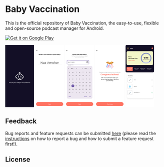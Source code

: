 # Baby Vaccination

This is the official repository of Baby Vaccination, the easy-to-use, flexible and open-source podcast manager for Android.

[<img src="https://play.google.com/intl/en_us/badges/images/generic/en_badge_web_generic.png"
alt="Get it on Google Play"
height="70">](https://play.google.com/store/apps/details?id=co.ampersandllc.baby-vaccination)

<img src="https://github.com/joelarmah/baby-vaccination-android/blob/32e719da294b311a4c74b466c26cd558e51f01d2/screenshots/Splash.png" alt="Screenshot 0" height="200">
<img src="https://github.com/joelarmah/baby-vaccination-android/blob/32e719da294b311a4c74b466c26cd558e51f01d2/screenshots/BabyName.png" alt="Screenshot 1" height="200"> 
<img src="https://github.com/joelarmah/baby-vaccination-android/blob/32e719da294b311a4c74b466c26cd558e51f01d2/screenshots/BabyDoB.png" alt="Screenshot 5" height="200">
<img src="https://github.com/joelarmah/baby-vaccination-android/blob/32e719da294b311a4c74b466c26cd558e51f01d2/screenshots/BabyProfileComplete.png" alt="Screenshot 2" height="200"> 
<img src="https://github.com/joelarmah/baby-vaccination-android/blob/32e719da294b311a4c74b466c26cd558e51f01d2/screenshots/Dashboard.png" alt="Screenshot 3" height="200"> 

## Feedback
Bug reports and feature requests can be submitted [here](https://github.com/joelarmah/baby-vaccination-android/issues) (please read the [instructions](https://github.com/AntennaPod/AntennaPod/blob/develop/CONTRIBUTING.md) on how to report a bug and how to submit a feature request first!).

## License

